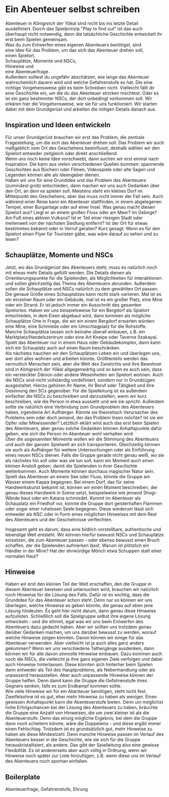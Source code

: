 # Ein Abenteuer selbst schreiben

<!--Hier fehlt noch irgendwas an Text.-->

Abenteuer in *Königreich der Yōkai* sind nicht bis ins letzte Detail ausdefiniert. Durch das Spielprinzip "Play to find out" ist das auch überhaupt nicht notwendig, denn die tatsächliche Geschichte entwickelt ihr erst beim Spielen gemeinsam.  
Was du zum Entwerfen eines eigenen Abenteuers benötigst, sind  
  eine Idee für das Problem, um das sich das Abenteuer drehen soll,  
  einen Spielort,  
  Schauplätze, Momente und NSCs,  
  Hinweise und  
  eine Abenteuerfrage.  
Außerdem solltest du ungefähr abschätzen, wie lange das Abenteuer wahrscheinlich dauern wird und welche Gefahrenstufe es hat. 
Die eine richtige Vorgehensweise gibt es beim Schreiben nicht. Vielleicht fällt dir eine Geschichte ein, um die du das Abenteuer stricken möchtest. Oder es ist ein ganz bestimmter NSCs, der dort unbedingt vorkommen soll. Wir erkären hier die Vorgehensweise, wie sie für uns funktioniert. Wir starten dabei mit dem Grundgerüst und arbeiten die nötigen Details danach aus. 

## Inspiration und Ideen entwickeln

Für unser Grundgerüst brauchen wir erst das Problem, die zentrale Fragestellung, um die sich das Abenteuer drehen soll. Das Problem wir auch maßgeblich vom Ort des Geschehens beeinflusst, deshalb wählen wir den Spielort entweder zeitgleich oder direkt anschließend.  
Wenn uns noch keine Idee vorschwebt, dann suchen wir erst einmal nach Inspiration. Die kann aus vielen verschiedenen Quellen kommen: spannende Geschichten aus Büchern oder Filmen, Videospiele oder alte Sagen und Legenden können alle als Ideengeber dienen.  
Haben wir uns für eine Grundidee und das Problem des Abenteuers (zumindest grob) entschieden, dann machen wir uns auch Gedanken über den Ort, an dem es spielen soll. Meistens steht ein kleines Dorf im Mittelpunkt des Geschehens, aber das muss nicht immer der Fall sein. Auch während einer Reise kann ein Abenteuer stattfinden, in einem abgelegenen Tempel, einer Burganlage oder auf einer Insel. Was genau macht diesen Spielort aus? Liegt er an einem großen Fluss oder am Meer? Im Gebirge? Am Fuß eines aktiven Vulkans? Ist er Teil einer riesigen Stadt oder meilenweit von der nächsten Siedlung entfernt? Ist der Ort für etwas bestimmtes bekannt oder in Verruf geraten? Kurz gesagt: Wenn es für den Spielort einen Flyer für Touristen gäbe, was wäre darauf zu sehen und zu lesen?

## Schauplätze, Momente und NSCs

Jetzt, wo das Grundgerüst des Abenteuers steht, muss es natürlich noch mit etwas mehr Details gefüllt werden. Die Details dienen als Orientierungspunkte für die Spielenden, als Möglichkeiten für Interaktionen und sollen gleichzeitig das Thema des Abenteuers abrunden. Außerdem sollen die Schauplätze und NSCs natürlich zu dem gewählten Ort passen.  
Die genaue Größe eines Schauplatzes kann recht stark variieren. Mal ist es ein einzelner Raum oder ein Gebäude, mal ist es ein großer Platz, eine Mine oder ein Strand. Er ist jedoch immer ein Ausschnitt des gesamten Spielortes. Haben wir uns beispielsweise für ein Bergdorf als Spielort entschieden, in dem Eisen abgebaut wird, dann kommen als mögliche Schauplätze Orte in Frage, die wir ein einem Bergdorf erwarten würden: eine Mine, eine Schmiede oder ein Umschlagplatz für die Rohstoffe. Manche Schauplätze lassen sich beinahe überall einbauen, z.B. ein Marktplatz/Handelszentrum oder eine Art Kneipe oder Taverne (Izakaya). Spielt das Abenteuer nur in einem Haus oder Gebäudekomplex, dann kann sich ein Schauplatz auch auf einen Raum beschränken.  
Als nächstes hauchen wir den Schauplätzen Leben ein und überlegen uns, wer dort alles wohnen und arbeiten könnte. Größtenteils werden das vermutlich Menschen sein, aber die Welt des Zwielichts und ihre Bewohner sind in *Königreich der Yōkai* allgegenwärtig und so kann es auch sein, dass ein versteckter Dämon oder andere Wesenheiten am Spielort wohnen. Auch die NSCs sind nicht vollständig vordefiniert, sondern nur in Grundzügen ausgestaltet. Hierzu gehören ihr Name, ihr Beruf oder Tätigkeit und ihre Gesinnung den SCs gegenüber. Für die Spielleitung ist es außerdem einfacher die NSCs zu beschreiben und darzustellen, wenn wir kurz beschreiben, wie die Person in etwa aussieht und wie sie spricht. Außerdem sollte sie natürlich eine Verbindung zum Grundproblem des Abenteuers haben, irgendeine Art Aufhänger. Könnte sie theoretisch Verursacher des Problems sein oder doch jemand, der das Problem lösen möchte? Ist sie ein Opfer oder Mitwissender? Letztlich eklärt wird auch das erst beim Spielen des Abenteuers, aber genau solche Gedanken können Anhaltspunkte dafür geben, wie sich die Person im Abenteuer wohl verhalten wird.  
Über die sogenannten Momente wollen wir die Stimmung des Abenteuers und auch der ganzen Spielwelt an sich transportieren. Gleichzeitig können sie auch als Aufhänger für weitere Untersuchungen oder als Einführung eines neuen NSCs dienen. Falls die Gruppe gerade nicht genau weiß, wo sie als nächstes hin soll oder was sie tun soll, kann ein Moment auch einen kleinen Anstoß geben, damit die Spielenden in ihrer Geschichte weiterkommen. Auch Momente können durchaus magischer Natur sein. Spielt das Abenteuer an einem See oder Fluss, könnte die Gruppe am Wasser einem Kappa begegnen. Bei einem Dorf, das für seine Handwerkskunst bekannt ist, können wir einen Moment beschreiben, der genau dieses Handwerk in Szene setzt, beispielweise wie jemand Shogi-Wände baut oder ein Katana schmiedet. Kommt im Abenteuer als Schauplatz ein Friedhof vor, könnte die Gruppe dort geisterhaften Flammen oder sogar einer ruhelosen Seele begegnen. Diese wiederum lässt sich entweder als NSC oder in Form eines möglichen Hinweises mit dem Rest des Abenteuers und der Geschehnisse verflechten.  

Insgesamt geht es darum, dass eine bildlich vorstellbare, authentische und lebendige Welt entsteht. Wir können hierfür bewusst NSCs und Schauplätze einsetzen, die zum Abenteuer passen - oder ebenso bewusst einen Bruch schaffen, der die Spielenden aufmerken lässt. Warum ist plötzlich ein Händler in der Mine? Hat der ehrwürdige Mönch etwa Schuppen statt einer normalen Haut? 
 

## Hinweise

Haben wir erst den kleinen Teil der Welt erschaffen, den die Gruppe in diesem Abenteuer bereisen und untersuchen wird, brauchen wir natürlich noch Hinweise für die Lösung des Falls. Dafür ist es wichtig, dass die Grundidee für das Abenteuer schon steht. Denn nur so können wir uns überlegen, welche Hinweise es geben könnte, die genau auf eben jene Lösung hindeuten. Ês geht hier nicht darum, dann genau diese Hinweise aufzulisten. Schließlich soll die Spielgruppe selbst ihre eigene Lösung entwickeln - und die stimmt, egal was wir uns beim Entwerfen des Abenteuers dazu gedacht haben. Aber wir sollten uns trotzdem genau darüber Gedanken machen, um uns darüber bewusst zu werden, worauf welche Hinweise zeigen könnten. Davon können wir einige für das Abenteuer verwenden. Aber vielleicht ist ja auch alles ganz anders gekommen? Wenn wir uns verschiedene Tathergänge ausdenken, dann können wir für alle davon sinnvolle Hinweise einbauen. Dazu kommen auch noch die NSCs, die vielleicht ja ihre ganz eigenen Ziele verfolgen und dabei auch Hinweise hinterlassen. Diese könnten sich hinterher beim Spielen dann entweder als Teil des Hauptproblems, als Nebenhandlung oder als unpassend herausstellen. Aber auch unpassende Hinweise können der Gruppe helfen. Denn damit kann die Gruppe die Gefahrenstufe ihres Gegners senken, falls es zum Endkampf kommen sollte.  
Wie viele Hinweise wir für ein Abenteuer benötigen, steht nicht fest. Zweifelsohne ist es gut, eher mehr Hinweise zu haben als weniger. Einen gewissen Anhaltspunkt kann die Abenteuerstufe bieten. Denn um möglichst hohe Erfolgschancen bei der Lösung des Abenteuers zu haben, bräuchte die Gruppe eine Anzahl von Hinweisen, die um zwei kleiner ist als die Abenteuerstufe. Denn das einzig mögliche Ergebnis, bei dem die Gruppe dann noch scheitern könnte, wäre die Doppeleins - und diese ergibt immer einen Fehlschlag. Trotzdem ist es grundsätzlich gut, mehr Hinweise zu haben als diese Mindestzahl. Denn manche Hinweise passen im Verlauf des Abenteuers besser in die Geschichte, wie sie sich für die Gruppe herauskristallisiert, als andere. Das gibt der Spielleitung also eine gewisse Flexibilität. Es ist andererseits aber auch völlig in Ordnung, wenn wir Hinweise noch später zur Liste hinzufügen, z.B. wenn diese uns im Verlauf des Abenteuers noch spontan einfallen.


## Boilerplate

Abenteuerfrage, Gefahrenstufe, Ehrung